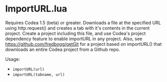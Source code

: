 ImportURL.lua
=

Requires Codea 1.5 (beta) or greater. Downloads a file at the specified URL using http.request() and creates a tab with it's contents in the current project. Create a project including this file, and use Codea's project dependency feature to enable importURL in any project. Also, see https://github.com/fredbogg/getGit for a project based on importURL() that downloads an entire Codea project from a Github repo.

Usage:

* <code>importURL(url)</code>
* <code>importURL(tabname, url)</code>
